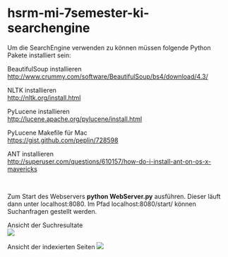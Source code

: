hsrm-mi-7semester-ki-searchengine
=================================

Um die SearchEngine verwenden zu können müssen folgende Python Pakete installiert sein:  

BeautifulSoup installieren  
http://www.crummy.com/software/BeautifulSoup/bs4/download/4.3/

NLTK installieren  
http://nltk.org/install.html

PyLucene installieren  
http://lucene.apache.org/pylucene/install.html

PyLucene Makefile für Mac  
https://gist.github.com/peplin/728598

ANT installieren  
http://superuser.com/questions/610157/how-do-i-install-ant-on-os-x-mavericks
  
<br/>


Zum Start des Webservers <b>python WebServer.py</b> ausführen. Dieser läuft dann unter localhost:8080. Im Pfad localhost:8080/start/ können Suchanfragen gestellt werden.


Ansicht der Suchresultate  
<img src="http://www.idseven.info/github/screenshot1.png"> </img>

Ansicht der indexierten Seiten
<img src="http://www.idseven.info/github/screenshot2.png"> </img>
